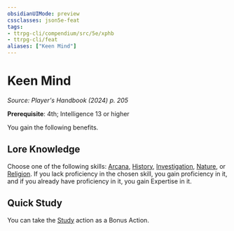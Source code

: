 ```yaml
---
obsidianUIMode: preview
cssclasses: json5e-feat
tags:
- ttrpg-cli/compendium/src/5e/xphb
- ttrpg-cli/feat
aliases: ["Keen Mind"]
---
```

# Keen Mind
*Source: Player's Handbook (2024) p. 205*  

**Prerequisite**: 4th; Intelligence 13 or higher

You gain the following benefits.

## Lore Knowledge

Choose one of the following skills: [Arcana](3-Compendium/rules/skills.md#Arcana), [History](3-Compendium/rules/skills.md#History), [Investigation](3-Compendium/rules/skills.md#Investigation), [Nature](3-Compendium/rules/skills.md#Nature), or [Religion](3-Compendium/rules/skills.md#Religion). If you lack proficiency in the chosen skill, you gain proficiency in it, and if you already have proficiency in it, you gain Expertise in it.

## Quick Study

You can take the [Study](3-Compendium/rules/actions.md#Study) action as a Bonus Action.